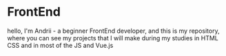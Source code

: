 # FrontEnd
hello, I'm Andrii - a beginner FrontEnd developer, and this is my repository, where you can see my projects that I will make during my studies in HTML CSS and in most of the JS and Vue.js
